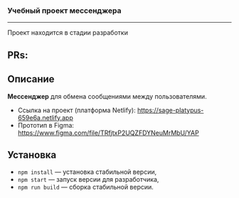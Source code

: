 ### Учебный проект мессенджера 

---

Проект находится в стадии разработки

## PRs:

## Описание

**Мессенджер** для обмена сообщениями между пользователями.

- Ссылка на проект (платформа Netlify): https://sage-platypus-659e6a.netlify.app
- Прототип в Figma: https://www.figma.com/file/TRfjtxP2UQZFDYNeuMrMbU/YAP

## Установка

- `npm install` — установка стабильной версии,
- `npm start` — запуск версии для разработчика,
- `npm run build` — сборка стабильной версии.

